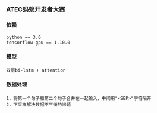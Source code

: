 ### ATEC蚂蚁开发者大赛

#### 依赖
    python == 3.6
    tensorflow-gpu == 1.10.0

#### 模型
    双层bi-lstm + attention

#### 数据处理
    1，将第一个句子和第二个句子合并在一起输入，中间用"<SEP>"字符隔开
    2，下采样解决数据不平衡的问题
